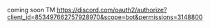 coming soon TM
https://discord.com/oauth2/authorize?client_id=853497662757928970&scope=bot&permissions=3148800
